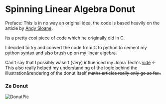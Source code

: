# Spinning Linear Algebra Donut

Preface: This is in no way an original idea, the code is based heavily on the article by [Andy Sloane](https://www.a1k0n.net/2011/07/20/donut-math.html). 

Its a pretty cool piece of code which he originally did in C. 


I decided to try and convert the code from C to python to cement my python syntax and also brush up on my linear algebra. 

Can't say that I possibly wasn't (*very*) influenced my Joma Tech's [vide](https://www.youtube.com/watch?v=sW9npZVpiMI&ab_channel=JomaTech) <- This also really helped my understanding of the logic behind the illustration&rendering of the donut itself ~~maths articles really only go so far..~~



### Ze Donut
![DonutPic](https://user-images.githubusercontent.com/61195644/180340264-66cb8b9e-9b70-4de5-82d1-02dbc9faf6db.PNG)
